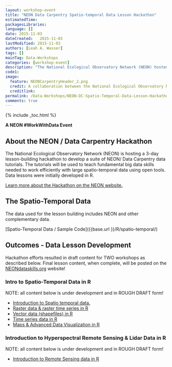 ```yaml
---
layout: workshop-event
title: "NEON Data Carpentry Spatio-temporal Data Lesson Hackathon"
estimatedTime: 
packagesLibraries: 
language: []
date: 2015-11-03
dateCreated:   2015-11-03
lastModified: 2015-11-03
authors: [Leah A. Wasser]
tags: []
mainTag: Data-Workshops
categories: [workshop-event]
description: "The National Ecological Observatory Network (NEON) hosted a 3-day lesson-building hackathon to develop a suite of NEON/ Data Carpentry patio-temporal data lesson tutorials."
code1: 
image:
  feature: NEONCarpentryHeader_2.png
  credit: A collaboration between the National Ecological Observatory Network (NEON) and Data Carpentry
  creditlink:
permalink: /Data-Workshops/NEON-DC-Spatio-Temporal-Data-Lesson-Hackathon
comments: true 
---
```


{% include _toc.html %}


**A NEON #WorkWithData Event**

## About the NEON / Data Carpentry Hackathon 


The National Ecological Observatory Network (NEON) is hosting a 3-day lesson-building hackathon to develop a suite of NEON/ Data Carpentry data tutorials. The tutorials will be used to teach fundamental big data skills needed to work efficiently with large spatio-temporal data using open tools. Data lessons were initially developed in R.

<a href="http://www.neoninc.org/updates-events/events/hackathon-spatio-temporal-data-lesson-building" target="_blank">Learn more about the Hackathon on the NEON website.</a>

## The Spatio-Temporal Data

The data used for the lesson building includes NEON and other complementary data.

[Spatio-Temporal Data / Sample Code]({{base.url }}/R/spatio-temporal/)

## Outcomes - Data Lesson Development

Hackathon efforts resulted in draft content for TWO workshops as described below. Final lesson content, when complete, will be posted on the [NEONdataskills.org](http://www.neondataskills.org) website!

### Intro to Spatio-Temporal Data in R

NOTE: all content below is under development and in ROUGH DRAFT form!

* <a href="https://github.com/data-lessons/NEON-R-Spatial-Data-Intro" target="_blank">Introduction to Spatio
temporal data.</a>
* <a href="http://data-lessons.github.io/NEON-R-Spatial-Raster/" target="_blank">Raster data & raster time series in R</a>
* <a href="http://data-lessons.github.io/NEON-R-Spatial-Vector/" target="_blank">Vector data (shapefiles) in R</a>
* <a href="http://data-lessons.github.io/NEON-R-Tabular-Time-Series/" target="_blank">Time series data in R</a>
* <a href="https://github.com/data-lessons/NEON-R-Make-Pretty-Maps-Plots" target="_blank">Maps & Advanced Data Visualization in R</a>

### Introduction to Hyperspectral Remote Sensing & Lidar Data in R

NOTE: all content below is under development and in ROUGH DRAFT form!


* <a href="https://github.com/data-lessons/NEON-R-Remote-Sensing" target="_blank">Introduction to Remote Sensing data in R</a>
